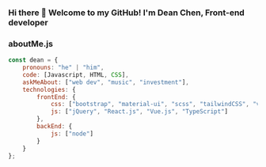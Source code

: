 ### Hi there 👋 Welcome to my GitHub! I'm Dean Chen, Front-end developer

<!--
**dingq84/dingq84** is a ✨ _special_ ✨ repository because its `README.md` (this file) appears on your GitHub profile.

Here are some ideas to get you started:

- 🔭 I’m currently working on ...
- 🌱 I’m currently learning ...
- 👯 I’m looking to collaborate on ...
- 🤔 I’m looking for help with ...
- 💬 Ask me about ...
- 📫 How to reach me: ...
- 😄 Pronouns: ...
- ⚡ Fun fact: ...
-->
### aboutMe.js

```javascript
const dean = {
    pronouns: "he" | "him",
    code: [Javascript, HTML, CSS],
    askMeAbout: ["web dev", "music", "investment"],
    technologies: {
        frontEnd: {
            css: ["bootstrap", "material-ui", "scss", "tailwindCSS", "vuetify", "element-ui"],
            js: ["jQuery", "React.js", "Vue.js", "TypeScript"]
        },
        backEnd: {
            js: ["node"]
        }        
    }
};
```
